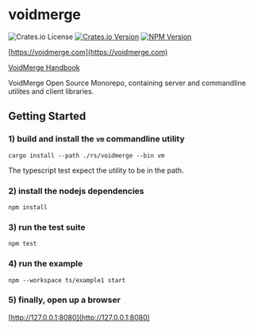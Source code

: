 # voidmerge

![Crates.io License](https://img.shields.io/crates/l/voidmerge)
[![Crates.io Version](https://img.shields.io/crates/v/voidmerge)](https://crates.io/crates/voidmerge)
[![NPM Version](https://img.shields.io/npm/v/%40voidmerge%2Fvoidmerge-client)](https://www.npmjs.com/package/@voidmerge/voidmerge-client)

[https://voidmerge.com](https://voidmerge.com)

[VoidMerge Handbook](https://voidmerge.com/book)

VoidMerge Open Source Monorepo, containing server and commandline utilites and client libraries.

## Getting Started

### 1) build and install the `vm` commandline utility

```
cargo install --path ./rs/voidmerge --bin vm
```

The typescript test expect the utility to be in the path.

### 2) install the nodejs dependencies

```
npm install
```

### 3) run the test suite

```
npm test
```

### 4) run the example

```
npm --workspace ts/example1 start
```

### 5) finally, open up a browser

[http://127.0.0.1:8080](http://127.0.0.1:8080)
